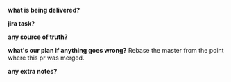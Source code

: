 **what is being delivered?**


**jira task?**


**any source of truth?**


**what's our plan if anything goes wrong?**
Rebase the master from the point where this pr was merged.

**any extra notes?**